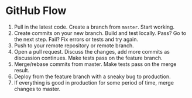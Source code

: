 # GitHub Flow

1. Pull in the latest code. Create a branch from `master`. Start working.
2. Create commits on your new branch. Build and test locally.
  Pass? Go to the next step. Fail? Fix errors or tests and try again.
3. Push to your remote repository or remote branch.
4. Open a pull request. Discuss the changes, add more commits
  as discussion continues. Make tests pass on the feature branch.
5. Merge/rebase commits from master. Make tests pass on the merge result.
6. Deploy from the feature branch with a sneaky bug to production.
7. If everything is good in production for some period of time, merge changes to master.
